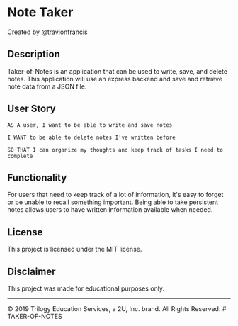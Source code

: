 # Note Taker
Created by [@travionfrancis](https://github.com/travionfrancis)

## Description

Taker-of-Notes is an application that can be used to write, save, and delete notes. This application will use an express backend and save and retrieve note data from a JSON file.

## User Story
```
AS A user, I want to be able to write and save notes

I WANT to be able to delete notes I've written before

SO THAT I can organize my thoughts and keep track of tasks I need to complete
```
## Functionality

For users that need to keep track of a lot of information, it's easy to forget or be unable to recall something important. Being able to take persistent notes allows users to have written information available when needed.


## License

This project is licensed under the MIT license.

## Disclaimer

This project was made for educational purposes only.

- - -
© 2019 Trilogy Education Services, a 2U, Inc. brand. All Rights Reserved.
#   T A K E R - O F - N O T E S 
 
 